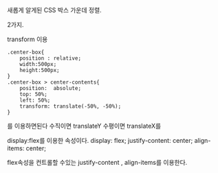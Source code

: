 새롭게 알게된 CSS 박스 가운데 정렬.

2가지.

transform 이용

```
.center-box{
	position : relative;
	width:500px;
	height:500px;
}
.center-box > center-contents{
	position:  absolute;
	top: 50%;
	left: 50%;
	transform: translate(-50%, -50%);
}
```

를 이용하면된다 수직이면 translateY 수평이면 translateX를

display:flex를 이용한 속성이다.
display: flex; justify-content: center; align-items: center;

flex속성을 컨트롤할 수있는 justify-content , align-items를 이용한다.
